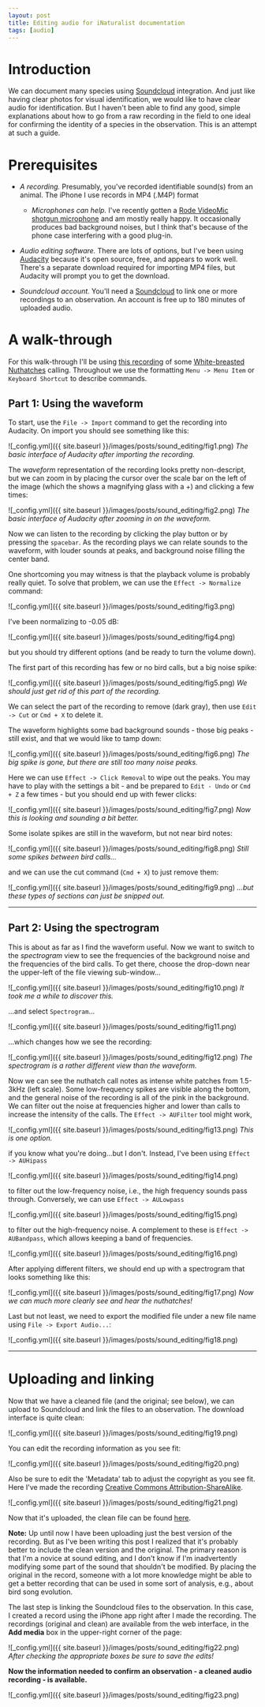 ```yaml
---
layout: post
title: Editing audio for iNaturalist documentation
tags: [audio]
---
```


# Introduction

We can document many species using [Soundcloud](http://soundcloud.com) integration. And just like having clear photos for visual identification, we would like to have clear audio for identification.  But I haven't been able to find any good, simple explanations about how to go from a raw recording in the field to one ideal for confirming the identity of a species in the observation. This is an attempt at such a guide.

# Prerequisites

* _A recording._ Presumably, you've recorded identifiable sound(s) from an animal. The iPhone I use records in MP4 (.M4P) format

  - _Microphones can help._ I've recently gotten a [Rode VideoMic shotgun microphone](http://www.amazon.com/gp/product/B018KIJGU8?psc=1&redirect=true&ref_=oh_aui_detailpage_o00_s00) and am mostly really happy. It occasionally produces bad background noises, but I think that's because of the phone case interfering with a good plug-in.

* _Audio editing software._ There are lots of options, but I've been using [Audacity](http://www.audacityteam.org/) because it's open source, free, and appears to work well. There's a separate download required for importing MP4 files, but Audacity will prompt you to get the download.

* _Soundcloud account._ You'll need a [Soundcloud](http://soundcloud.com) to link one or more recordings to an observation. An account is free up to 180 minutes of uploaded audio.

# A walk-through

For this walk-through I'll be using [this recording](https://soundcloud.com/jacob-ogre/wbnu-20mar2016) of some [White-breasted Nuthatches](https://www.allaboutbirds.org/guide/White-breasted_Nuthatch/id) calling. Throughout we use the formatting `Menu -> Menu Item` or `Keyboard Shortcut` to describe commands.

## Part 1: Using the waveform

To start, use the `File -> Import` command to get the recording into Audacity. On import you should see something like this:

![_config.yml]({{ site.baseurl }}/images/posts/sound_editing/fig1.png)
*The basic interface of Audacity after importing the recording.*

The _waveform_ representation of the recording looks pretty non-descript, but we can zoom in by placing the cursor over the scale bar on the left of the image (which the shows a magnifying glass with a +) and clicking a few times:

![_config.yml]({{ site.baseurl }}/images/posts/sound_editing/fig2.png)
*The basic interface of Audacity after zooming in on the waveform.*

Now we can listen to the recording by clicking the play button or by pressing the `spacebar`. As the recording plays we can relate sounds to the waveform, with louder sounds at peaks, and background noise filling the center band.

One shortcoming you may witness is that the playback volume is probably really quiet. To solve that problem, we can use the `Effect -> Normalize` command:

![_config.yml]({{ site.baseurl }}/images/posts/sound_editing/fig3.png)

I've been normalizing to -0.05 dB:

![_config.yml]({{ site.baseurl }}/images/posts/sound_editing/fig4.png)

but you should try different options (and be ready to turn the volume down).

The first part of this recording has few or no bird calls, but a big noise spike:

![_config.yml]({{ site.baseurl }}/images/posts/sound_editing/fig5.png)
*We should just get rid of this part of the recording.*

We can select the part of the recording to remove (dark gray), then use `Edit -> Cut` or `Cmd + X` to delete it.

The waveform highlights some bad background sounds - those big peaks - still exist, and that we would like to tamp down:

![_config.yml]({{ site.baseurl }}/images/posts/sound_editing/fig6.png)
*The big spike is gone, but there are still too many noise peaks.*

Here we can use `Effect -> Click Removal` to wipe out the peaks. You may have to play with the settings a bit - and be prepared to `Edit - Undo` or `Cmd + Z` a few times - but you should end up with fewer clicks:

![_config.yml]({{ site.baseurl }}/images/posts/sound_editing/fig7.png)
*Now this is looking and sounding a bit better.*

Some isolate spikes are still in the waveform, but not near bird notes:

![_config.yml]({{ site.baseurl }}/images/posts/sound_editing/fig8.png)
*Still some spikes between bird calls...*

and we can use the cut command (`Cmd + X`) to just remove them:

![_config.yml]({{ site.baseurl }}/images/posts/sound_editing/fig9.png)
*...but these types of sections can just be snipped out.*

----

## Part 2: Using the spectrogram

This is about as far as I find the waveform useful. Now we want to switch to the _spectrogram_ view to see the frequencies of the background noise and the frequencies of the bird calls. To get there, choose the drop-down near the upper-left of the file viewing sub-window...

![_config.yml]({{ site.baseurl }}/images/posts/sound_editing/fig10.png)
*It took me a while to discover this.*

...and select `Spectrogram`...

![_config.yml]({{ site.baseurl }}/images/posts/sound_editing/fig11.png)

...which changes how we see the recording:

![_config.yml]({{ site.baseurl }}/images/posts/sound_editing/fig12.png)
*The spectrogram is a rather different view than the waveform.*

Now we can see the nuthatch call notes as intense white patches from 1.5-3kHz (left scale). Some low-frequency spikes are visible along the bottom, and the general noise of the recording is all of the pink in the background. We can filter out the noise at frequencies higher and lower than calls to increase the intensity of the calls. The `Effect -> AUFilter` tool might work,

![_config.yml]({{ site.baseurl }}/images/posts/sound_editing/fig13.png)
*This is one option.*

if you know what you're doing...but I don't. Instead, I've been using `Effect -> AUHipass`

![_config.yml]({{ site.baseurl }}/images/posts/sound_editing/fig14.png)

to filter out the low-frequency noise, i.e., the high frequency sounds pass through. Conversely, we can use `Effect -> AULowpass`

![_config.yml]({{ site.baseurl }}/images/posts/sound_editing/fig15.png)

to filter out the high-frequency noise. A complement to these is `Effect -> AUBandpass`, which allows keeping a band of frequencies.

![_config.yml]({{ site.baseurl }}/images/posts/sound_editing/fig16.png)

After applying different filters, we should end up with a spectrogram that looks something like this:

![_config.yml]({{ site.baseurl }}/images/posts/sound_editing/fig17.png)
*Now we can much more clearly see and hear the nuthatches!*

Last but not least, we need to export the modified file under a new file name using `File -> Export Audio...`:

![_config.yml]({{ site.baseurl }}/images/posts/sound_editing/fig18.png)

----

# Uploading and linking

Now that we have a cleaned file (and the original; see below), we can upload to Soundcloud and link the files to an observation. The download interface is quite clean:

![_config.yml]({{ site.baseurl }}/images/posts/sound_editing/fig19.png)

You can edit the recording information as you see fit:

![_config.yml]({{ site.baseurl }}/images/posts/sound_editing/fig20.png)

Also be sure to edit the 'Metadata' tab to adjust the copyright as you see fit. Here I've made the recording [Creative Commons Attribution-ShareAlike](https://creativecommons.org/licenses/by-sa/3.0/us/).

![_config.yml]({{ site.baseurl }}/images/posts/sound_editing/fig21.png)

Now that it's uploaded, the clean file can be found [here](https://soundcloud.com/jacob-ogre/wbnu-20mar2016-clean).

__Note:__ Up until now I have been uploading just the best version of the recording. But as I've been writing this post I realized that it's probably better to include the clean version and the original. The primary reason is that I'm a novice at sound editing, and I don't know if I'm inadvertently modifying some part of the sound that shouldn't be modified. By placing the original in the record, someone with a lot more knowledge might be able to get a better recording that can be used in some sort of analysis, e.g., about bird song evolution.

The last step is linking the Soundcloud files to the observation. In this case, I created a record using the iPhone app right after I made the recording. The recordings (original and clean) are available from the web interface, in the __Add media__ box in the upper-right corner of the page:

![_config.yml]({{ site.baseurl }}/images/posts/sound_editing/fig22.png)
*After checking the appropriate boxes be sure to save the edits!*

**Now the information needed to confirm an observation - a cleaned audio recording - is available.**

![_config.yml]({{ site.baseurl }}/images/posts/sound_editing/fig23.png)
